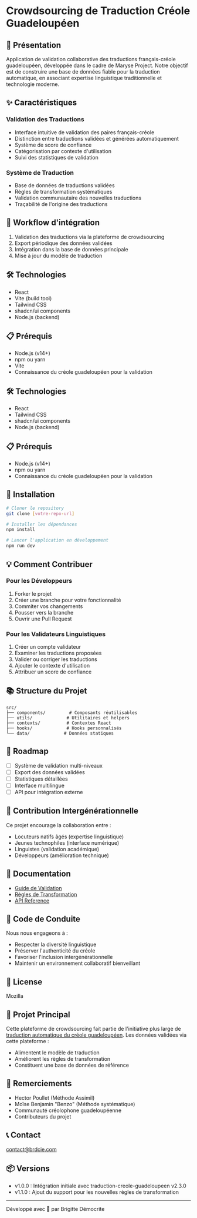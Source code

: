 # Crowdsourcing de Traduction Créole Guadeloupéen

## 🌴 Présentation
Application de validation collaborative des traductions français-créole guadeloupéen, développée dans le cadre de Maryse Project. Notre objectif est de construire une base de données fiable pour la traduction automatique, en associant expertise linguistique traditionnelle et technologie moderne.

## ✨ Caractéristiques

### Validation des Traductions
- Interface intuitive de validation des paires français-créole
- Distinction entre traductions validées et générées automatiquement
- Système de score de confiance
- Catégorisation par contexte d'utilisation
- Suivi des statistiques de validation

### Système de Traduction
- Base de données de traductions validées
- Règles de transformation systématiques
- Validation communautaire des nouvelles traductions
- Traçabilité de l'origine des traductions

## 🔄 Workflow d'intégration

1. Validation des traductions via la plateforme de crowdsourcing
2. Export périodique des données validées
3. Intégration dans la base de données principale
4. Mise à jour du modèle de traduction

## 🛠 Technologies
- React
- Vite (build tool)
- Tailwind CSS
- shadcn/ui components
- Node.js (backend)

## 📋 Prérequis
- Node.js (v14+)
- npm ou yarn
- Vite
- Connaissance du créole guadeloupéen pour la validation

## 🛠 Technologies
- React
- Tailwind CSS
- shadcn/ui components
- Node.js (backend)

## 📋 Prérequis
- Node.js (v14+)
- npm ou yarn
- Connaissance du créole guadeloupéen pour la validation

## 🚀 Installation

```bash
# Cloner le repository
git clone [votre-repo-url]

# Installer les dépendances
npm install

# Lancer l'application en développement
npm run dev
```

## 💡 Comment Contribuer

### Pour les Développeurs
1. Forker le projet
2. Créer une branche pour votre fonctionnalité
3. Commiter vos changements
4. Pousser vers la branche
5. Ouvrir une Pull Request

### Pour les Validateurs Linguistiques
1. Créer un compte validateur
2. Examiner les traductions proposées
3. Valider ou corriger les traductions
4. Ajouter le contexte d'utilisation
5. Attribuer un score de confiance

## 📚 Structure du Projet
```
src/
├── components/         # Composants réutilisables
├── utils/             # Utilitaires et helpers
├── contexts/          # Contextes React
├── hooks/             # Hooks personnalisés
└── data/             # Données statiques
```

## 🎯 Roadmap
- [ ] Système de validation multi-niveaux
- [ ] Export des données validées
- [ ] Statistiques détaillées
- [ ] Interface multilingue
- [ ] API pour intégration externe

## 👥 Contribution Intergénérationnelle
Ce projet encourage la collaboration entre :
- Locuteurs natifs âgés (expertise linguistique)
- Jeunes technophiles (interface numérique)
- Linguistes (validation académique)
- Développeurs (amélioration technique)

## 📖 Documentation
- [Guide de Validation](docs/validation-guide.md)
- [Règles de Transformation](docs/transformation-rules.md)
- [API Reference](docs/api-reference.md)

## 🤝 Code de Conduite
Nous nous engageons à :
- Respecter la diversité linguistique
- Préserver l'authenticité du créole
- Favoriser l'inclusion intergénérationnelle
- Maintenir un environnement collaboratif bienveillant

## 📝 License
Mozilla 
## 🔗 Projet Principal

Cette plateforme de crowdsourcing fait partie de l'initiative plus large de [traduction automatique du créole guadeloupéen](https://github.com/Brdcie/creoles-translation). Les données validées via cette plateforme :
- Alimentent le modèle de traduction
- Améliorent les règles de transformation
- Constituent une base de données de référence

## 🙏 Remerciements
- Hector Poullet (Méthode Assimil)
- Moïse Benjamin "Benzo" (Méthode systématique)
- Communauté créolophone guadeloupéenne
- Contributeurs du projet

## 📞 Contact
contact@brdcie.com

## 📦 Versions
- v1.0.0 : Intégration initiale avec traduction-creole-guadeloupeen v2.3.0
- v1.1.0 : Ajout du support pour les nouvelles règles de transformation
---
Développé avec 💚 par Brigitte Démocrite


